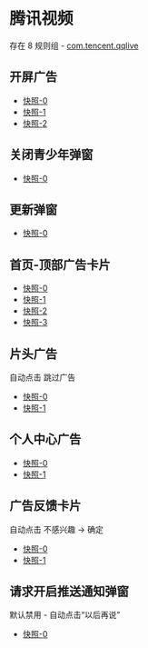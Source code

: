 # 腾讯视频

存在 8 规则组 - [com.tencent.qqlive](/src/apps/com.tencent.qqlive.ts)

## 开屏广告

- [快照-0](https://gkd-kit.gitee.io/import/12700227)
- [快照-1](https://gkd-kit.gitee.io/import/12700122)
- [快照-2](https://gkd-kit.gitee.io/import/12700541)

## 关闭青少年弹窗

- [快照-0](https://gkd-kit.gitee.io/import/12700145)

## 更新弹窗

- [快照-0](https://gkd-kit.gitee.io/import/12700486)

## 首页-顶部广告卡片

- [快照-0](https://gkd-kit.gitee.io/import/12700299)
- [快照-1](https://gkd-kit.gitee.io/import/12700302)
- [快照-2](https://gkd-kit.gitee.io/import/12700518)
- [快照-3](https://gkd-kit.gitee.io/import/12737313)

## 片头广告

自动点击 跳过广告

- [快照-0](https://gkd-kit.gitee.io/import/12700407)
- [快照-1](https://gkd-kit.gitee.io/import/12700433)

## 个人中心广告

- [快照-0](https://gkd-kit.gitee.io/import/12700175)
- [快照-1](https://gkd-kit.songe.li/import/12777344)

## 广告反馈卡片

自动点击 不感兴趣 -> 确定

- [快照-0](https://gkd-kit.gitee.io/import/12700303)
- [快照-1](https://gkd-kit.gitee.io/import/12700210)

## 请求开启推送通知弹窗

默认禁用 - 自动点击“以后再说”

- [快照-0](https://gkd-kit.gitee.io/import/12700139)
